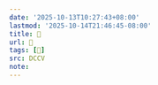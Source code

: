 ```yaml
---
date: '2025-10-13T10:27:43+08:00'
lastmod: '2025-10-14T21:46:45-08:00'
title: 􅁝
url: 􅁝
tags: [𨝸]
src: DCCV
note:
---
```

